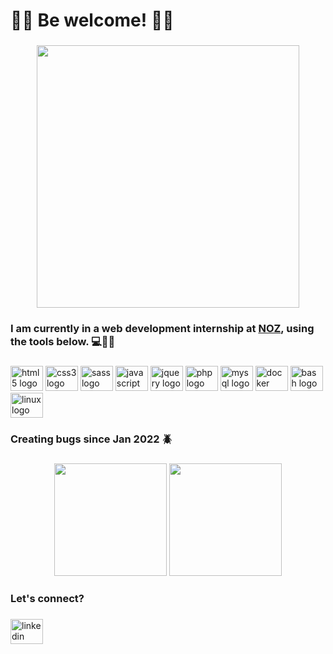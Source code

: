<h1 align="left">🏴‍☠️ Be welcome! 🏴‍☠️</h1>

###
<div align="center">
  <img height="420" src="https://i.pinimg.com/originals/20/c6/58/20c658e4c375268eed59d1c94b61059f.gif"  />
</div>

###
<h3 align="left">I am currently in a web development internship at <a href="https://agencianoz.com/">NOZ</a>, using the tools below. 💻👨‍💻</h3>

###
<div align="left">
  <img src="https://cdn.jsdelivr.net/gh/devicons/devicon/icons/html5/html5-original.svg" height="40" width="52" alt="html5 logo"  />
  <img src="https://cdn.jsdelivr.net/gh/devicons/devicon/icons/css3/css3-original.svg" height="40" width="52" alt="css3 logo"  />
  <img src="https://cdn.jsdelivr.net/gh/devicons/devicon/icons/sass/sass-original.svg" height="40" width="52" alt="sass logo"  />
  <img src="https://cdn.jsdelivr.net/gh/devicons/devicon/icons/javascript/javascript-original.svg" height="40" width="52" alt="javascript logo"  />
  <img src="https://cdn.jsdelivr.net/gh/devicons/devicon/icons/jquery/jquery-original.svg" height="40" width="52" alt="jquery logo"  />
  <img src="https://cdn.jsdelivr.net/gh/devicons/devicon/icons/php/php-original.svg" height="40" width="52" alt="php logo"  />
    <img src="https://cdn.jsdelivr.net/gh/devicons/devicon/icons/mysql/mysql-original.svg" height="40" width="52" alt="mysql logo"  />
  <img src="https://cdn.jsdelivr.net/gh/devicons/devicon/icons/docker/docker-original.svg" height="40" width="52" alt="docker logo"  />
  <img src="https://cdn.jsdelivr.net/gh/devicons/devicon/icons/bash/bash-original.svg" height="40" width="52" alt="bash logo"  />
  <img src="https://cdn.jsdelivr.net/gh/devicons/devicon/icons/linux/linux-original.svg" height="40" width="52" alt="linux logo"  />
</div>

###
<h3 align="left">Creating bugs since Jan 2022 🪲</h3>

###

<div align="center">  
<img height="180em" src="https://github-readme-stats.vercel.app/api?username=fbgrigolo&theme=dark&show_icons=true"/>
<img height="180em" src="https://github-readme-stats-eight-theta.vercel.app/api/top-langs/?username=fbgrigolo&layout=compact&langs_count=8&theme=dark"/>
</div>

###
<h3>Let's connect?</h3>

###
<div align="left">
 <a href="https://www.linkedin.com/in/fbcgrigolo/"> <img src="https://raw.githubusercontent.com/maurodesouza/profile-readme-generator/master/src/assets/icons/social/linkedin/default.svg" width="52" height="40" alt="linkedin logo" /></a>
</div>
